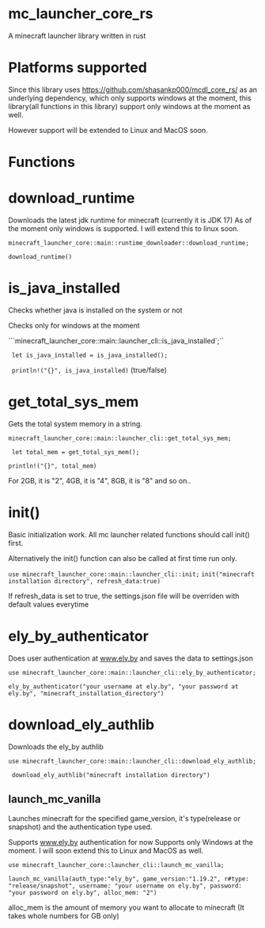 # mc_launcher_core_rs
A minecraft launcher library written in rust

# Platforms supported 

Since this library uses https://github.com/shasankp000/mcdl_core_rs/ as an underlying dependency, which only supports windows at the moment, this library(all functions in this library) support only windows at the moment as well.

However support will be extended to Linux and MacOS soon.

# Functions 

# download_runtime

Downloads the latest jdk runtime for minecraft (currently it is JDK 17)
As of the moment only windows is supported. I will extend this to linux soon.

```minecraft_launcher_core::main::runtime_downloader::download_runtime;```

```download_runtime()```

# is_java_installed

Checks whether java is installed on the system or not

Checks only for windows at the moment

```minecraft_launcher_core::main::launcher_cli::is_java_installed`;``

``` let is_java_installed = is_java_installed();```

``` println!("{}", is_java_installed)``` (true/false)

# get_total_sys_mem

Gets the total system memory in a string.

```minecraft_launcher_core::main::launcher_cli::get_total_sys_mem;```

``` let total_mem = get_total_sys_mem();```

```println!("{}", total_mem)``` 

For 2GB, it is "2", 4GB, it is "4", 8GB, it is "8" and so on..

# init()

Basic initialization work. All mc launcher related functions should call init() first.
 
Alternatively the init() function can also be called at first time run only. 

```use minecraft_launcher_core::main::launcher_cli::init;```
```init("minecraft installation directory", refresh_data:true)```

If refresh_data is set to true, the settings.json file will be overriden with default values everytime

# ely_by_authenticator

Does user authentication at www.ely.by and saves the data to settings.json

```use minecraft_launcher_core::main::launcher_cli::ely_by_authenticator;```

```ely_by_authenticator("your username at ely.by", "your password at ely.by", "minecraft_installation_directory")```

# download_ely_authlib

Downloads the ely_by authlib

``` use minecraft_launcher_core::main::launcher_cli::download_ely_authlib; ```

``` download_ely_authlib("minecraft installation directory")```

## launch_mc_vanilla

Launches minecraft for the specified game_version, it's type(release or snapshot) and the authentication type used.

Supports www.ely.by authentication for now
Supports only Windows at the moment. I will soon extend this to Linux and MacOS as well.

```use minecraft_launcher_core::launcher_cli::launch_mc_vanilla;```
 
```launch_mc_vanilla(auth_type:"ely_by", game_version:"1.19.2", r#type: "release/snapshot", username: "your username on ely.by", password: "your password on ely.by", alloc_mem: "2")```


alloc_mem is the amount of memory you want to allocate to minecraft (It takes whole numbers for GB only)


